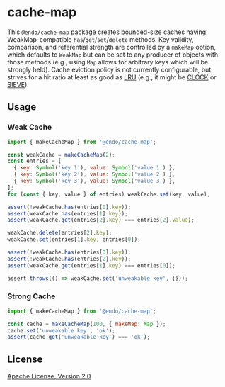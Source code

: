 # cache-map

This `@endo/cache-map` package creates bounded-size caches having
WeakMap-compatible `has`/`get`/`set`/`delete` methods.
Key validity, comparison, and referential strength are controlled by a `makeMap`
option, which defaults to `WeakMap` but can be set to any producer of objects
with those methods (e.g., using `Map` allows for arbitrary keys which will be
strongly held).
Cache eviction policy is not currently configurable, but strives for a hit ratio
at least as good as
[LRU](https://en.wikipedia.org/wiki/Cache_replacement_policies#LRU) (e.g., it
might be [CLOCK](https://en.wikipedia.org/wiki/Page_replacement_algorithm#Clock)
or [SIEVE](https://sievecache.com/)).

## Usage

### Weak Cache
```js
import { makeCacheMap } from '@endo/cache-map';

const weakCache = makeCacheMap(2);
const entries = [
  { key: Symbol('key 1'), value: Symbol('value 1') },
  { key: Symbol('key 2'), value: Symbol('value 2') },
  { key: Symbol('key 3'), value: Symbol('value 3') },
];
for (const { key, value } of entries) weakCache.set(key, value);

assert(!weakCache.has(entries[0].key));
assert(weakCache.has(entries[1].key));
assert(weakCache.get(entries[2].key) === entries[2].value);

weakCache.delete(entries[2].key);
weakCache.set(entries[1].key, entries[0]);

assert(!weakCache.has(entries[0].key));
assert(!weakCache.has(entries[2].key));
assert(weakCache.get(entries[1].key) === entries[0]);

assert.throws(() => weakCache.set('unweakable key', {}));
```

### Strong Cache
```js
import { makeCacheMap } from '@endo/cache-map';

const cache = makeCacheMap(100, { makeMap: Map });
cache.set('unweakable key', 'ok');
assert(cache.get('unweakable key') === 'ok');
```

## License

[Apache License, Version 2.0](./LICENSE)
